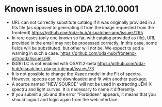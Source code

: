 # Known issues in ODA 21.10.0001

* URL can not correctly substitute catalog if it was originally provided in a fits file (as opposed to generating it from the image requested from the frontend) https://github.com/oda-hub/dispatcher-app/issues/265
* In rare cases (only one known so far, with catalog provided as file), URL provided in the email may not be processed correctly. In this case, some fields will be substituted, but other will not be. We expect to add a warning in such a case. https://github.com/oda-hub/frontend-astrooda/issues/98
* ISGRI LC is not enabled with OSA11.2-beta https://github.com/oda-hub/dispatcher-plugin-integral/issues/73
* It is not possible to change the Xspec model in the Fit of spectra. However, spectra can be downloaded and fit with another package.
* A source named "NEW SOURCE" will not be used in extracting JEM-X spectru and light curves. It is necessary to name it differently.
* If you submit a job and the error "Forbidden" appears, it means that you should logout and login again from the web interface.
